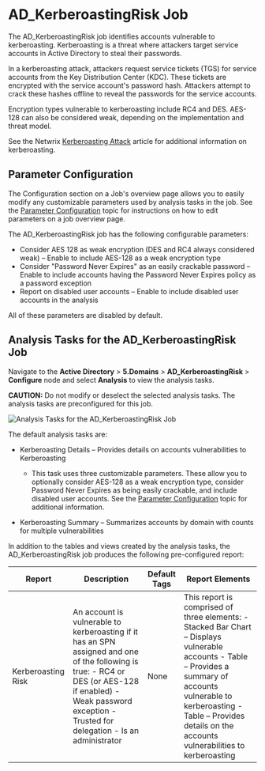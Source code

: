 # AD_KerberoastingRisk Job

The AD_KerberoastingRisk job identifies accounts vulnerable to kerberoasting. Kerberoasting is a
threat where attackers target service accounts in Active Directory to steal their passwords.

In a kerberoasting attack, attackers request service tickets (TGS) for service accounts from the Key
Distribution Center (KDC). These tickets are encrypted with the service account's password hash.
Attackers attempt to crack these hashes offline to reveal the passwords for the service accounts.

Encryption types vulnerable to kerberoasting include RC4 and DES. AES-128 can also be considered
weak, depending on the implementation and threat model.

See the Netwrix
[Kerberoasting Attack](https://www.netwrix.com/cracking_kerberos_tgs_tickets_using_kerberoasting.html)
article for additional information on kerberoasting.

## Parameter Configuration

The Configuration section on a Job's overview page allows you to easily modify any customizable
parameters used by analysis tasks in the job. See the
[Parameter Configuration](/docs/accessanalyzer/12.0/admin/jobs/job/overview.md#parameter-configuration) topic for
instructions on how to edit parameters on a job overview page.

The AD_KerberoastingRisk job has the following configurable parameters:

- Consider AES 128 as weak encryption (DES and RC4 always considered weak) – Enable to include
  AES-128 as a weak encryption type
- Consider "Password Never Expires" as an easily crackable password – Enable to include accounts
  having the Password Never Expires policy as a password exception
- Report on disabled user accounts – Enable to include disabled user accounts in the analysis

All of these parameters are disabled by default.

## Analysis Tasks for the AD_KerberoastingRisk Job

Navigate to the **Active Directory** > **5.Domains** > **AD_KerberoastingRisk** > **Configure** node
and select **Analysis** to view the analysis tasks.

**CAUTION:** Do not modify or deselect the selected analysis tasks. The analysis tasks are
preconfigured for this job.

![Analysis Tasks for the AD_KerberoastingRisk Job](/img/product_docs/accessanalyzer/solutions/activedirectory/domains/kerberoastingriskanalysis.webp)

The default analysis tasks are:

- Kerberoasting Details – Provides details on accounts vulnerabilities to Kerberoasting

    - This task uses three customizable parameters. These allow you to optionally consider AES-128
      as a weak encryption type, consider Password Never Expires as being easily crackable, and
      include disabled user accounts. See the
      [Parameter Configuration](#parameter-configuration) topic for additional information.

- Kerberoasting Summary – Summarizes accounts by domain with counts for multiple vulnerabilities

In addition to the tables and views created by the analysis tasks, the AD_KerberoastingRisk job
produces the following pre-configured report:

| Report             | Description                                                                                                                                                                                                         | Default Tags | Report Elements                                                                                                                                                                                                                                 |
| ------------------ | ------------------------------------------------------------------------------------------------------------------------------------------------------------------------------------------------------------------- | ------------ | ----------------------------------------------------------------------------------------------------------------------------------------------------------------------------------------------------------------------------------------------- |
| Kerberoasting Risk | An account is vulnerable to kerberoasting if it has an SPN assigned and one of the following is true: - RC4 or DES (or AES-128 if enabled) - Weak password exception - Trusted for delegation - Is an administrator | None         | This report is comprised of three elements: - Stacked Bar Chart – Displays vulnerable accounts - Table – Provides a summary of accounts vulnerable to kerberoasting - Table – Provides details on the accounts vulnerabilities to kerberoasting |
